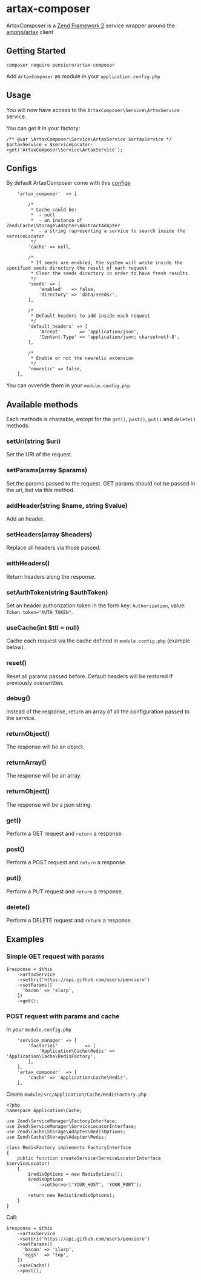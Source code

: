 # artax-composer

ArtaxComposer is a [Zend Framework 2](https://github.com/zendframework/zendframework) service wrapper around the [amphp/artax](https://github.com/amphp/artax) client


## Getting Started

```
composer require pensiero/artax-composer
```

Add `ArtaxComposer` as module in your `application.config.php`

## Usage

You will now have access to the `ArtaxComposer\Service\ArtaxService` service.

You can get it in your factory:
```
/** @var \ArtaxComposer\Service\ArtaxService $artaxService */
$artaxService = $serviceLocator->get('ArtaxComposer\Service\ArtaxService');
```

## Configs

By default ArtaxComposer come with this [configs](blob/master/config/module.config.php)

```
    'artax_composer'  => [

        /*
         * Cache could be:
         *  - null
         *  - an instance of Zend\Cache\Storage\Adapter\AbstractAdapter
         *  - a string rapresenting a service to search inside the serviceLocator
         */
        'cache' => null,

        /*
         * If seeds are enabled, the system will write inside the specified seeds directory the result of each request
         * Clear the seeds directory in order to have fresh results
         */
        'seeds' => [
            'enabled'   => false,
            'directory' => 'data/seeds/',
        ],

        /*
         * Default headers to add inside each request
         */
        'default_headers' => [
            'Accept'       => 'application/json',
            'Content-Type' => 'application/json; charset=utf-8',
        ],

        /*
         * Enable or not the newrelic extension
         */
        'newrelic' => false,
    ],
```

You can ovveride them in your `module.config.php`


## Available methods

Each methods is chainable, except for the `get()`, `post()`, `put()` and `delete()` methods.

### setUri(string $uri)

Set the URI of the request.

### setParams(array $params)

Set the params passed to the request. GET params should not be passed in the uri, but via this method.

### addHeader(string $name, string $value)

Add an header.

### setHeaders(array $headers)

Replace all headers via those passed.

### withHeaders()

Return headers along the response.

### setAuthToken(string $authToken)

Set an header authorization token in the form key: `Authorization`, value: `Token token="AUTH_TOKEN"`.

### useCache(int $ttl = null)

Cache each request via the cache defined in `module.config.php` (example below).

### reset()

Reset all params passed before. Default headers will be restored if previously overwritten.

### debug()

Instead of the response, return an array of all the configuration passed to the service.

### returnObject()

The response will be an object.

### returnArray()

The response will be an array.

### returnObject()

The response will be a json string.

### get()

Perform a GET request and `return` a response.

### post()

Perform a POST request and `return` a response.

### put()

Perform a PUT request and `return` a response.

### delete()

Perform a DELETE request and `return` a response.


## Examples

### Simple GET request with params

```
$response = $this
    ->artaxService
    ->setUri('https://api.github.com/users/pensiero')
    ->setParams([
      'bacon' => 'slurp',
    ])
    ->get();
```


### POST request with params and cache

In your `module.config.php`

```
    'service_manager' => [
        'factories'          => [
            'Application\Cache\Redis' => 'Application\Cache\RedisFactory',
        ],
    ],
    'artax_composer'  => [
        'cache' => 'Application\Cache\Redis',
    ],
```

Create `module/src/Application/Cache/RedisFactory.php`
```
<?php
namespace Application\Cache;

use Zend\ServiceManager\FactoryInterface;
use Zend\ServiceManager\ServiceLocatorInterface;
use Zend\Cache\Storage\Adapter\RedisOptions;
use Zend\Cache\Storage\Adapter\Redis;

class RedisFactory implements FactoryInterface
{
    public function createService(ServiceLocatorInterface $serviceLocator)
    {
        $redisOptions = new RedisOptions();
        $redisOptions
            ->setServer('YOUR_HOST', 'YOUR_PORT');

        return new Redis($redisOptions);
    }
}
```


Call:
```
$response = $this
    ->artaxService
    ->setUri('https://api.github.com/users/pensiero')
    ->setParams([
      'bacon' => 'slurp',
      'eggs'  => 'top',
    ])
    ->useCache()
    ->post();
```